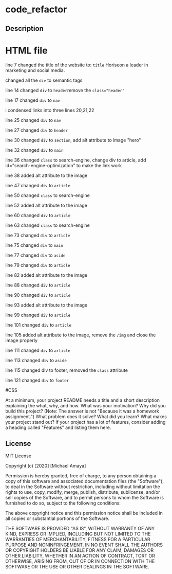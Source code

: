 # code_refactor
## Description 
# HTML file
line 7 changed the title of the website to: `title` Horiseon a leader in marketing and social media.

changed all the `div` to semantic tags

line 14 changed `div` to `header`remove the `class="header"`

line 17 changed `div` to `nav`

i condensed links into three lines 20,21,22 

line 25 changed `div` to `nav`

line 27 changed `div` to `header`

line 30 changed `div` to `section`, add alt attribute to image "hero"

line 32 changed `div` to `main` 

line 36 changed `class` to search-engine, change div to article, add id="search-engine-optimization" to make the link work

line 38 added alt attribute to the image

line 47 changed `div` to `article`

line 50 changed `class` to search-engine

line 52 added alt attribute to the image

line 60 changed `div` to `article`

line 63 changed `class` to search-engine

line 73 changed `div` to `article`

line 75 changed `div` to `main`

line 77 changed `div` to `aside`

line 79 changed `div` to `article`

line 82 added alt attribute to the image

line 88 changed `div` to `article`

line 90 changed `div` to `article`

line 93 added alt attribute to the image

line 99 changed `div` to `article`

line 101 changed `div` to `article`

line 105 added alt attribute to the image, remove the `/img` and close the image properly

line 111 changed `div` to `article`

line 113 changed `div` to `aside`

line 115 changed div to footer, removed the `class` attribute

line 121 changed `div` to `footer`

#CSS









At a minimum, your project README needs a title and a short description explaining the what, why, and how. What was your motivation? Why did you build this project? (Note: The answer is not "Because it was a homework assignment.") What problem does it solve? What did you learn? What makes your project stand out? If your project has a lot of features, consider adding a heading called "Features" and listing them here.


## License

MIT License

Copyright (c) [2020] [Michael Amaya]

Permission is hereby granted, free of charge, to any person obtaining a copy
of this software and associated documentation files (the "Software"), to deal
in the Software without restriction, including without limitation the rights
to use, copy, modify, merge, publish, distribute, sublicense, and/or sell
copies of the Software, and to permit persons to whom the Software is
furnished to do so, subject to the following conditions:

The above copyright notice and this permission notice shall be included in all
copies or substantial portions of the Software.

THE SOFTWARE IS PROVIDED "AS IS", WITHOUT WARRANTY OF ANY KIND, EXPRESS OR
IMPLIED, INCLUDING BUT NOT LIMITED TO THE WARRANTIES OF MERCHANTABILITY,
FITNESS FOR A PARTICULAR PURPOSE AND NONINFRINGEMENT. IN NO EVENT SHALL THE
AUTHORS OR COPYRIGHT HOLDERS BE LIABLE FOR ANY CLAIM, DAMAGES OR OTHER
LIABILITY, WHETHER IN AN ACTION OF CONTRACT, TORT OR OTHERWISE, ARISING FROM,
OUT OF OR IN CONNECTION WITH THE SOFTWARE OR THE USE OR OTHER DEALINGS IN THE
SOFTWARE.

